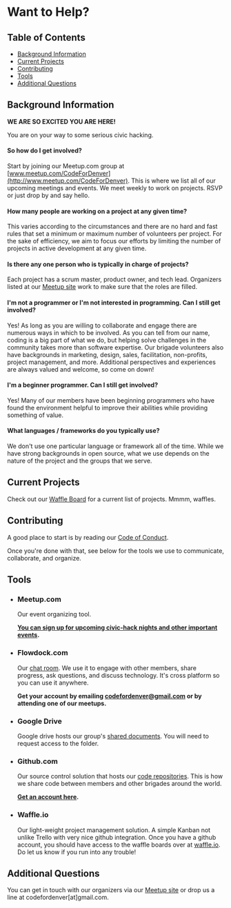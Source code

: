 # Want to Help?

## Table of Contents
* [Background Information](#background-information)
* [Current Projects](#current-projects)
* [Contributing](#contributing)
* [Tools](#tools)
* [Additional Questions](#additional-questions)

## Background Information

**WE ARE SO EXCITED YOU ARE HERE!**

You are on your way to some serious civic hacking.

#### So how do I get involved?

Start by joining our Meetup.com group at [www.meetup.com/CodeForDenver](http://www.meetup.com/CodeForDenver). This is where we list all of our upcoming meetings and events. We meet weekly to work on projects. RSVP or just drop by and say hello.

#### How many people are working on a project at any given time?

This varies according to the circumstances and there are no hard and fast rules that set a minimum or maximum number of volunteers per project. For the sake of efficiency, we aim to focus our efforts by limiting the number of projects in active development at any given time.

#### Is there any one person who is typically in charge of projects?

Each project has a scrum master, product owner, and tech lead. Organizers listed at our [Meetup site](http://www.meetup.com/CodeForDenver/) work to make sure that the roles are filled.

#### I'm not a programmer or I'm not interested in programming. Can I still get involved?

Yes! As long as you are willing to collaborate and engage there are numerous ways in which to be involved. As you can tell from our name, coding is a big part of what we do, but helping solve challenges in the community takes more than software expertise. Our brigade volunteers also have backgrounds in marketing, design, sales, facilitation, non-profits, project management, and more. Additional perspectives and experiences are always valued and welcome, so come on down!

#### I'm a beginner programmer. Can I still get involved?

Yes! Many of our members have been beginning programmers who have found the environment helpful to improve their abilities while providing something of value.

#### What languages / frameworks do you typically use?

We don't use one particular language or framework all of the time. While we have strong backgrounds in open source, what we use depends on the nature of the project and the groups that we serve.


## Current Projects

Check out our [Waffle Board](https://waffle.io/codefordenver/projects) for a current list of projects. Mmmm, waffles.


## Contributing

A good place to start is by reading our [Code of Conduct](https://github.com/codefordenver/codeofconduct).

Once you're done with that, see below for the tools we use to communicate, collaborate, and organize.


## Tools

- ### Meetup.com

	Our event organizing tool.

	**[You can sign up for upcoming civic-hack nights and other important events](http://www.meetup.com/codefordenver/).**

- ### Flowdock.com

	Our [chat room](https://www.flowdock.com/app/cfa-brigades/code-for-denver). We use it to engage with other members, share progress, ask questions, and discuss technology. It's cross platform so you can use it anywhere.

	**Get your account by emailing codefordenver@gmail.com or by attending one of our meetups.**

- ### Google Drive

  Google drive hosts our group's [shared documents](https://drive.google.com/folderview?id=0B15HLk4_JV3nWjkyOGtFUmhKZDQ&usp=sharing_eid). You will need to request access to the folder.

- ### Github.com

	Our source control solution that hosts our [code repositories](https://github.com/codefordenver). This is how we share code between members and other brigades around the world.

	**[Get an account here](https://github.com/).**

- ### Waffle.io

	Our light-weight project management solution. A simple Kanban not unlike Trello with very nice github integration. Once you have a github account, you should have access to the waffle boards over at [waffle.io](https://waffle.io/). Do let us know if you run into any trouble! 


## Additional Questions

You can get in touch with our organizers via our [Meetup site](http://www.meetup.com/CodeForDenver/) or drop us a line at codefordenver[at]gmail.com.
